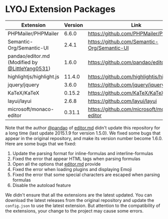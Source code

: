 # LYOJ Extension Packages

| Extension                                                    | Version | Link                                        |
| ------------------------------------------------------------ | ------- | ------------------------------------------- |
| PHPMailer/PHPMailer                                          | 6.6.0   | https://github.com/PHPMailer/PHPMailer      |
| Semantic-Org/Semantic-UI                                     | 2.4.1   | https://github.com/Semantic-Org/Semantic-UI |
| pandao/editor.md (Modified by [@LittleYang0531](https://github.com/LittleYang0531)) | 1.6.0   | https://github.com/pandao/editor.md         |
| highlightjs/highlight.js                                     | 11.4.0  | https://github.com/highlightjs/highlight.js |
| jquery/jquery                                                | 3.6.0   | https://github.com/jquery/jquery            |
| KaTeX/KaTeX                                                  | 0.15.2  | https://github.com/KaTeX/KaTeX              |
| layui/layui                                                  | 2.6.8   | https://github.com/layui/layui              |
| microsoft/monaco-editor                                      | 0.31.1  | https://github.com/microsoft/monaco-editor  |

Note that the author [@pandao](https://github.com/pandao) of [editor.md](https://github.com/pandao/editor.md) didn't update this repository for a long time (last update 2015.1.9 for version 1.5.0). We fixed some bugs that appear in the original repository, and make its version number become 1.6.0. Here are some bugs that we fixed: 

1. Update the parsing format for inline-formulas and interline-formulas
2. Fixed the error that appear HTML tags when parsing formulas
3. Open all the options that [editor.md](https://github.com/pandao/editor.md) provide
4. Fixed the error when loading plugins and displaying Emoji
5. Fixed the error that some special characters are escaped when parsing formulas
5. Disable the autoload feature

We didn't ensure that all the extensions are the latest updated. You can download the latest releases from the original repository and update the `config.json` to use the latest extension. But attention to the compatibility of the extensions, your change to the project may cause some errors.